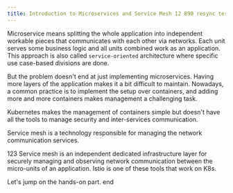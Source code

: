 ```yaml
---
title: Introduction to Microservices and Service Mesh 12 890 resync testing 2 3 4 5 6 7 8
---
```

<!--Introduction to microservices and service mesh-->

Microservice means splitting the whole application into independent workable pieces that communicates with each other via networks. Each unit serves some business logic and all units combined work as an application. This approach is also called `service-oriented` architecture where specific use case-based divisions are done.

But the problem doesn't end at just implementing microservices. Having more layers of the application makes it a bit difficult to maintain. Nowadays, a common practice is to implement the setup over containers, and adding more and more containers makes management a challenging task.

Kubernetes makes the management of containers simple but doesn't have all the tools to manage security and inter-services communication. 

Service mesh is a technology responsible for managing the network communication services.

123 Service mesh is an independent dedicated infrastructure layer for securely managing and observing network communication between the micro-units of an application. Istio is one of these tools that work on K8s.

Let's jump on the hands-on part.
end
